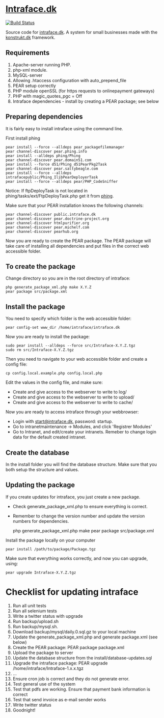 [Intraface.dk](http://intraface.dk)
============

[![Build Status](https://secure.travis-ci.org/intraface/intraface.dk.png?branch=master)](http://travis-ci.org/intraface/intraface.dk)

Source code for [intraface.dk](http://intraface.dk). A system for small businesses made with the [konstrukt.dk](http://konstrukt) framework.

Requirements
------------

1. Apache-server running PHP.
2. php-xml module.
3. MySQL-server
4. Allowing .htaccess configuration with auto_prepend_file
5. PEAR setup correctly
6. PHP module openSSL (for https requests to onlinepayment gateways)
7. PHP with magic_quotes_pgc = Off
8. Intraface dependencies - install by creating a PEAR package; see below

Preparing dependencies
----------------------

It is fairly easy to install intraface using the command line. 

First install phing

    pear install --force --alldeps pear_packagefilemanager
    pear channel-discover pear.phing.info
    pear install --alldeps phing/Phing
    pear channel-discover pear.domain51.com
    pear install --force d51/Phing_d51PearPkg2Task
    pear channel-discover pear.saltybeagle.com
    pear install --force --alldeps intrafacepublic/Phing_IlibPearDeployerTask 
    pear install --force --alldeps pear/PHP_CodeSniffer 
    
Notice: If ftpDeployTask is not located in phing/tasks/ext/FtpDeployTask.php get it from [phing](http://phing.info/trac/browser/branches/2.3/classes/phing/tasks/ext/FtpDeployTask.php).

Make sure that your PEAR installation knows the following channels:

    pear channel-discover public.intraface.dk
    pear channel-discover pear.doctrine-project.org
    pear channel-discover htmlpurifier.org
    pear channel-discover pear.michelf.com
    pear channel-discover pearhub.org

Now you are ready to create the PEAR package. The PEAR package will take care of installing all dependencies and put files in the correct web accessible folder. 

To create the package
---------------------

Change directory so you are in the root directory of intraface:

    php generate_package_xml.php make X.Y.Z
    pear package src/package.xml

Install the package
-------------------

You need to specify which folder is the web accessible folder:

    pear config-set www_dir /home/intraface/intraface.dk

Now you are ready to install the package:

    sudo pear install --alldeps --force src/Intraface-X.Y.Z.tgz
    sudo rm src/Intraface-X.Y.Z.tgz

Then you need to navigate to your web accessible folder and create a config file:

    cp config.local.example.php config.local.php

Edit the values in the config file, and make sure:

- Create and give access to the webserver to write to log/
- Create and give access to the webserver to write to upload/ 
- Create and give access to the webserver to write to cache/ 

Now you are ready to access intraface through your webbrowser:

- Login with start@intraface.dk, password: startup.
- Go to intranetmaintenance -> Modules, and click 'Registrer Modules'
- Go to Intranet, and edit/create your intranets. Remeber to change login data for the default created intranet.

Create the database
-------------------

In the install folder you will find the database structure. Make sure that you both setup the structure and values.

Updating the package
--------------------

If you create updates for intraface, you just create a new package.

- Check generate_package_xml.php to ensure everything is correct.
- Remember to change the version number and update the version numbers for dependencies.

    php generate_package_xml.php make
    pear package src/package.xml

Install the package locally on your computer

    pear install /path/to/package/Package.tgz

Make sure that everything works correctly, and now you can upgrade, using:

    pear upgrade Intraface-X.Y.Z.tgz

Checklist for updating intraface
================================

1. Run all unit tests
2. Run all selenium tests
3. Write a twitter status with upgrade
4. Run backup/upload.sh 
5. Run backup/mysql.sh. 
6. Download backup/mysql/daily.0.sql.gz to your local machine
7. Update the generate_package_xml.php and generate package.xml (see below)
8. Create the PEAR package: PEAR package package.xml
9. Upload the package to server
10. Update the database structure from the install/database-updates.sql
11. Upgrade the intraface package: PEAR upgrade /home/intraface/Intraface-1.x.x.tgz  
12. ...
13. Ensure cron job is correct and they do not generate error.
14. Test general use of the system
15. Test that pdfs are working. Ensure that payment bank information is correct
16. Test that send invoice as e-mail sender works
17. Write twitter status
18. Goodnight!
